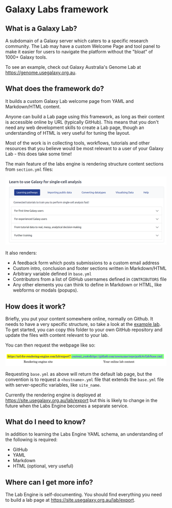 # Galaxy Labs framework

## What is a Galaxy Lab?

A subdomain of a Galaxy server which caters to a specific research community.
The Lab may have a custom Welcome Page and tool panel to make it easier for 
users to navigate the platform without the "bloat" of 1000+ Galaxy tools.

To see an example, check out Galaxy Australia's Genome Lab at
https://genome.usegalaxy.org.au.


## What does the framework do?

It builds a custom Galaxy Lab welcome page from YAML and Markdown/HTML content.

Anyone can build a Lab page using this framework, as long as their content is
accessible online by URL (typically GitHub). This means that you don't need any
web development skills to create a Lab page, though an understanding of HTML is
very useful for tuning the layout.

Most of the work is in collecting
tools, workflows, tutorials and other resources that you believe would be most
relevant to a user of your Galaxy Lab - this does take some time!

The main feature of the labs engine is rendering structure content sections from
`section.yml` files:

![Screenshot of Galaxy Lab sections](../docs/images/labs/labs-sections.png)

It also renders:

- A feedback form which posts submissions to a custom email address
- Custom intro, conclusion and footer sections written in Markdown/HTML
- Arbitrary variable defined in `base.yml`
- Contributors from a list of GitHub usernames defined in `CONTRIBUTORS` file
- Any other elements you can think to define in Markdown or HTML, like webforms
  or modals (popups).


## How does it work?

Briefly, you put your content somewhere online, normally on Github.
It needs to have a very specific structure, so take a look at the 
[example lab](https://github.com/usegalaxy-au/galaxy-media-site/tree/dev/webapp/home/labs/simple).
To get started, you can copy this folder to your own GitHub repository and
update the files with content relevant to your lab.

You can then request the webpage like so:

![Request Galaxy Lab URL](../docs/images/labs/labs-url.png)

Requesting `base.yml` as above will return the default lab page, but the
convention is to request a `<hostname>.yml` file that extends the `base.yml`
file with server-specific variables, like `site_name`.

Currently the rendering engine is deployed at
https://site.usegalaxy.org.au/lab/export
but this is likely to change in the future when the Labs Engine becomes a
separate service.


## What do I need to know?

In addition to learning the Labs Engine YAML schema, an understanding of the
following is required:

- GitHub
- YAML
- Markdown
- HTML (optional, very useful)


## Where can I get more info?

The Lab Engine is self-documenting. You should find everything you need to
build a lab page at https://site.usegalaxy.org.au/lab/export.
